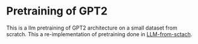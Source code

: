 # Pretraining of GPT2
This is a llm pretraining of GPT2 architecture on a small dataset from scratch. This a re-implementation of pretraining done in [LLM-from-sctach](https://github.com/rasbt/LLMs-from-scratch).

